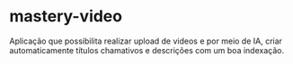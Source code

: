 # mastery-video
Aplicação que possibilita realizar upload de videos e por meio de IA, criar automaticamente títulos chamativos e descrições com um boa indexação.
